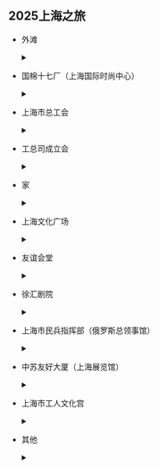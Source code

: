 ## 2025上海之旅

- 外滩

  <details>
           <summary></summary>
           <p>
               <img src="waitan.png"/></a>
               <img src="waitan1.png"/></a>
           </p>
       </details>

- 国棉十七厂（上海国际时尚中心）

    <details>
        <summary></summary>
        <p>
            <img src="things/17chang1.png"/>
            <img src="things/17chang.png"/>
        </p>
    </details>

- 上海市总工会

    <details>
        <summary></summary>
        <p>
            <img src="things/gongzongsi.png"/>
            <img src="things/gonghui.png"/>
        </p>
    </details>

- 工总司成立会

    <details>
        <summary></summary>
        <p>
            <img src="things/yuyuan.png"/>
        </p>
    </details>

- 家

    <details>
        <summary></summary>
        <p>
            <img src="things/jiad.png"/>
            <img src="things/laojia.png"/>
        </p>
    </details>

- 上海文化广场

    <details>
        <summary></summary>
        <p>
            <img src="things/guangchang.png"/>
        </p>
    </details>

- 友谊会堂

    <details>
        <summary></summary>
        <p>
            <img src="things/huitang.png"/>
        </p>
    </details>

- 徐汇剧院

    <details>
        <summary></summary>
        <p>
            <img src="things/yingyuan.png"/>
        </p>
    </details>

- 上海市民兵指挥部（俄罗斯总领事馆）

    <details>
        <summary></summary>
        <p>
            <img src="things/e.png"/>
        </p>
    </details>

- 中苏友好大厦（上海展览馆）

    <details>
        <summary></summary>
        <p>
            <img src="things/su.png"/>
        </p>
    </details>

- 上海市工人文化宫

    <details>
        <summary></summary>
        <p>
            <img src="things/gong.png"/>
        </p>
    </details>

-  其他

    <details>
        <summary></summary>
        <p>
            <img src="things/jing.png"/>
        </p>
    </details>

  

  

  

  

  

  

  

  

  
